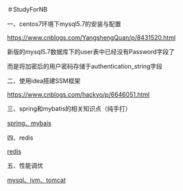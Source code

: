 ＃StudyForNB


一、centos7环境下mysql5.7的安装与配置


https://www.cnblogs.com/YangshengQuan/p/8431520.html

新版的mysql5.7数据库下的user表中已经没有Password字段了

而是将加密后的用户密码存储于authentication_string字段


二、使用idea搭建SSM框架

https://www.cnblogs.com/hackyo/p/6646051.html


三、spring和mybatis的相关知识点（纯手打）

[spring、mybais](https://github.com/hssnb/StudyForNB/blob/master/SpringAndMybatis.txt)

四、redis

[redis](https://github.com/hssnb/StudyForNB/blob/master/redis.txt)

五、性能调优

[mysql、jvm、tomcat](https://github.com/hssnb/StudyForNB/blob/master/%E6%80%A7%E8%83%BD%E8%B0%83%E4%BC%98.txt)
